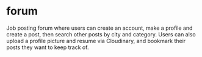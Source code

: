 # forum
Job posting forum where users can create an account, make a profile and create a post, then search other posts by city and category. Users can also upload a profile picture and resume via Cloudinary, and bookmark their posts they want to keep track of.
